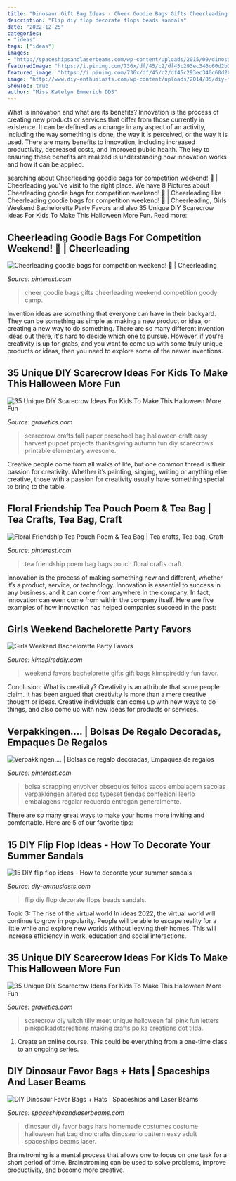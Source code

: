 ```yaml
---
title: "Dinosaur Gift Bag Ideas - Cheer Goodie Bags Gifts Cheerleading Weekend Competition Goody Camp"
description: "Flip diy flop decorate flops beads sandals"
date: "2022-12-25"
categories:
- "ideas"
tags: ["ideas"]
images:
- "http://spaceshipsandlaserbeams.com/wp-content/uploads/2015/09/dinosaur-favor-bag-94493py.jpg"
featuredImage: "https://i.pinimg.com/736x/df/45/c2/df45c293ec346c60d2b21424d87c77e3--cookie-wrapping-ideas-gift-wrapping.jpg"
featured_image: "https://i.pinimg.com/736x/df/45/c2/df45c293ec346c60d2b21424d87c77e3--cookie-wrapping-ideas-gift-wrapping.jpg"
image: "http://www.diy-enthusiasts.com/wp-content/uploads/2014/05/diy-flip-flops-ideas-decorate-with-beads-chains.jpg"
ShowToc: true
author: "Miss Katelyn Emmerich DDS"
---
```



What is innovation and what are its benefits?
Innovation is the process of creating new products or services that differ from those currently in existence. It can be defined as a change in any aspect of an activity, including the way something is done, the way it is perceived, or the way it is used. 
There are many benefits to innovation, including increased productivity, decreased costs, and improved public health. The key to ensuring these benefits are realized is understanding how innovation works and how it can be applied.

	

		
searching about Cheerleading goodie bags for competition weekend! 🎀 | Cheerleading you've visit to the right place. We have 8 Pictures about Cheerleading goodie bags for competition weekend! 🎀 | Cheerleading like Cheerleading goodie bags for competition weekend! 🎀 | Cheerleading, Girls Weekend Bachelorette Party Favors and also 35 Unique DIY Scarecrow Ideas For Kids To Make This Halloween More Fun. Read more:
		
    
## Cheerleading Goodie Bags For Competition Weekend! 🎀 | Cheerleading

<img loading=lazy src="https://i.pinimg.com/736x/19/a1/ad/19a1ad4093c5d90c64a2b695890a891e.jpg" onerror="this.onerror=null;this.src='https://tse1.mm.bing.net/th?id=OIP.SOPHS-35PoJsPpSxZt3oVgHaJ4&amp;pid=15.1';" alt="Cheerleading goodie bags for competition weekend! 🎀 | Cheerleading">

_Source: pinterest.com_

>cheer goodie bags gifts cheerleading weekend competition goody camp. 

	

Invention ideas are something that everyone can have in their backyard. They can be something as simple as making a new product or idea, or creating a new way to do something. There are so many different invention ideas out there, it's hard to decide which one to pursue. However, if you're creativity is up for grabs, and you want to come up with some truly unique products or ideas, then you need to explore some of the newer inventions.

    
## 35 Unique DIY Scarecrow Ideas For Kids To Make This Halloween More Fun

<img loading=lazy src="http://www.gravetics.com/wp-content/uploads/2017/07/Paper-Bag-Scarecrow.jpg" onerror="this.onerror=null;this.src='https://tse3.mm.bing.net/th?id=OIP.Nw2qryO_anFV9sw7I214ewHaJ4&amp;pid=15.1';" alt="35 Unique DIY Scarecrow Ideas For Kids To Make This Halloween More Fun">

_Source: gravetics.com_

>scarecrow crafts fall paper preschool bag halloween craft easy harvest puppet projects thanksgiving autumn fun diy scarecrows printable elementary awesome. 

	

Creative people come from all walks of life, but one common thread is their passion for creativity. Whether it’s painting, singing, writing or anything else creative, those with a passion for creativity usually have something special to bring to the table.

    
## Floral Friendship Tea Pouch Poem &amp; Tea Bag | Tea Crafts, Tea Bag, Craft

<img loading=lazy src="https://i.pinimg.com/736x/43/21/b9/4321b93fdd08f1db7a636c7f8140d5b9.jpg" onerror="this.onerror=null;this.src='https://tse4.mm.bing.net/th?id=OIP.4ULbHTZtAjksNxGCSStPVAHaJ3&amp;pid=15.1';" alt="Floral Friendship Tea Pouch Poem &amp; Tea Bag | Tea crafts, Tea bag, Craft">

_Source: pinterest.com_

>tea friendship poem bag bags pouch floral crafts craft. 

	

Innovation is the process of making something new and different, whether it’s a product, service, or technology. Innovation is essential to success in any business, and it can come from anywhere in the company. In fact, innovation can even come from within the company itself. Here are five examples of how innovation has helped companies succeed in the past:

    
## Girls Weekend Bachelorette Party Favors

<img loading=lazy src="https://kimspireddiy.com/wp-content/uploads/2018/02/Girls-Weekend-Bachelorette-Party-Favors-1.jpg" onerror="this.onerror=null;this.src='https://tse3.mm.bing.net/th?id=OIP.MaDNwQvFVxuYU5Hph_iIOwHaPH&amp;pid=15.1';" alt="Girls Weekend Bachelorette Party Favors">

_Source: kimspireddiy.com_

>weekend favors bachelorette gifts gift bags kimspireddiy fun favor. 

	

Conclusion: What is creativity?
Creativity is an attribute that some people claim. It has been argued that creativity is more than a mere creative thought or ideas. Creative individuals can come up with new ways to do things, and also come up with new ideas for products or services.

    
## Verpakkingen.... | Bolsas De Regalo Decoradas, Empaques De Regalos

<img loading=lazy src="https://i.pinimg.com/736x/df/45/c2/df45c293ec346c60d2b21424d87c77e3--cookie-wrapping-ideas-gift-wrapping.jpg" onerror="this.onerror=null;this.src='https://tse4.mm.bing.net/th?id=OIP.imIRdGpg4LTSABxK3BGyXAHaLD&amp;pid=15.1';" alt="Verpakkingen.... | Bolsas de regalo decoradas, Empaques de regalos">

_Source: pinterest.com_

>bolsa scrapping envolver obsequios feitos sacos embalagem sacolas verpakkingen altered dsp typeset tiendas confezioni leerlo embalagens regalar recuerdo entregan generalmente. 

	

There are so many great ways to make your home more inviting and comfortable. Here are 5 of our favorite tips:

    
## 15 DIY Flip Flop Ideas - How To Decorate Your Summer Sandals

<img loading=lazy src="http://www.diy-enthusiasts.com/wp-content/uploads/2014/05/diy-flip-flops-ideas-decorate-with-beads-chains.jpg" onerror="this.onerror=null;this.src='https://tse3.mm.bing.net/th?id=OIP.nVHjH0G2FT-6RSg099qfiwHaLH&amp;pid=15.1';" alt="15 DIY flip flop ideas - How to decorate your summer sandals">

_Source: diy-enthusiasts.com_

>flip diy flop decorate flops beads sandals. 

	

Topic 3: The rise of the virtual world
In ideas 2022, the virtual world will continue to grow in popularity. People will be able to escape reality for a little while and explore new worlds without leaving their homes. This will increase efficiency in work, education and social interactions.

    
## 35 Unique DIY Scarecrow Ideas For Kids To Make This Halloween More Fun

<img loading=lazy src="http://www.gravetics.com/wp-content/uploads/2017/07/Tilda-Scarecrow.jpg" onerror="this.onerror=null;this.src='https://tse3.mm.bing.net/th?id=OIP.WvpUDEOLmDxL8Z_9BvrSoQHaKX&amp;pid=15.1';" alt="35 Unique DIY Scarecrow Ideas For Kids To Make This Halloween More Fun">

_Source: gravetics.com_

>scarecrow diy witch tilly meet unique halloween fall pink fun letters pinkpolkadotcreations making crafts polka creations dot tilda. 

	

1. Create an online course. This could be everything from a one-time class to an ongoing series.

    
## DIY Dinosaur Favor Bags + Hats | Spaceships And Laser Beams

<img loading=lazy src="http://spaceshipsandlaserbeams.com/wp-content/uploads/2015/09/dinosaur-favor-bag-94493py.jpg" onerror="this.onerror=null;this.src='https://tse4.mm.bing.net/th?id=OIP.jj46i9mqzRR70k3DpGX4ZAHaLm&amp;pid=15.1';" alt="DIY Dinosaur Favor Bags + Hats | Spaceships and Laser Beams">

_Source: spaceshipsandlaserbeams.com_

>dinosaur diy favor bags hats homemade costumes costume halloween hat bag dino crafts dinosaurio pattern easy adult spaceships beams laser. 

	

Brainstroming is a mental process that allows one to focus on one task for a short period of time. Brainstroming can be used to solve problems, improve productivity, and become more creative.

